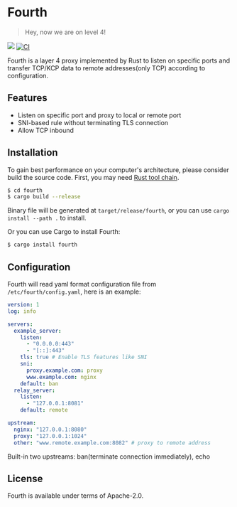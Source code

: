 # Fourth

> Hey, now we are on level 4!

[![](https://img.shields.io/crates/v/fourth)](https://crates.io/crates/fourth) [![CI](https://img.shields.io/github/workflow/status/kernelerr/fourth/Rust)](https://github.com/KernelErr/fourth/actions/workflows/rust.yml)

Fourth is a layer 4 proxy implemented by Rust to listen on specific ports and transfer TCP/KCP data to remote addresses(only TCP) according to configuration.

## Features

- Listen on specific port and proxy to local or remote port
- SNI-based rule without terminating TLS connection
- Allow TCP inbound

## Installation

To gain best performance on your computer's architecture, please consider build the source code. First, you may need [Rust tool chain](https://rustup.rs/).

```bash
$ cd fourth
$ cargo build --release
```

Binary file will be generated at `target/release/fourth`, or you can use `cargo install --path .` to install.

Or you can use Cargo to install Fourth:

```bash
$ cargo install fourth
```

## Configuration

Fourth will read yaml format configuration file from `/etc/fourth/config.yaml`, here is an example:

```yaml
version: 1
log: info

servers:
  example_server:
    listen:
      - "0.0.0.0:443"
      - "[::]:443"
    tls: true # Enable TLS features like SNI
    sni:
      proxy.example.com: proxy
      www.example.com: nginx
    default: ban
  relay_server:
    listen:
      - "127.0.0.1:8081"
    default: remote

upstream:
  nginx: "127.0.0.1:8080"
  proxy: "127.0.0.1:1024"
  other: "www.remote.example.com:8082" # proxy to remote address
```

Built-in two upstreams: ban(terminate connection immediately), echo

## License

Fourth is available under terms of Apache-2.0.